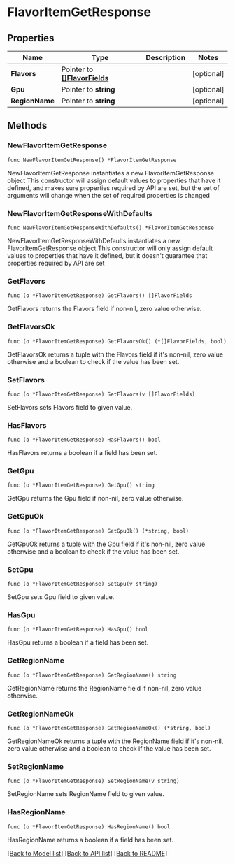 # FlavorItemGetResponse

## Properties

Name | Type | Description | Notes
------------ | ------------- | ------------- | -------------
**Flavors** | Pointer to [**[]FlavorFields**](FlavorFields.md) |  | [optional] 
**Gpu** | Pointer to **string** |  | [optional] 
**RegionName** | Pointer to **string** |  | [optional] 

## Methods

### NewFlavorItemGetResponse

`func NewFlavorItemGetResponse() *FlavorItemGetResponse`

NewFlavorItemGetResponse instantiates a new FlavorItemGetResponse object
This constructor will assign default values to properties that have it defined,
and makes sure properties required by API are set, but the set of arguments
will change when the set of required properties is changed

### NewFlavorItemGetResponseWithDefaults

`func NewFlavorItemGetResponseWithDefaults() *FlavorItemGetResponse`

NewFlavorItemGetResponseWithDefaults instantiates a new FlavorItemGetResponse object
This constructor will only assign default values to properties that have it defined,
but it doesn't guarantee that properties required by API are set

### GetFlavors

`func (o *FlavorItemGetResponse) GetFlavors() []FlavorFields`

GetFlavors returns the Flavors field if non-nil, zero value otherwise.

### GetFlavorsOk

`func (o *FlavorItemGetResponse) GetFlavorsOk() (*[]FlavorFields, bool)`

GetFlavorsOk returns a tuple with the Flavors field if it's non-nil, zero value otherwise
and a boolean to check if the value has been set.

### SetFlavors

`func (o *FlavorItemGetResponse) SetFlavors(v []FlavorFields)`

SetFlavors sets Flavors field to given value.

### HasFlavors

`func (o *FlavorItemGetResponse) HasFlavors() bool`

HasFlavors returns a boolean if a field has been set.

### GetGpu

`func (o *FlavorItemGetResponse) GetGpu() string`

GetGpu returns the Gpu field if non-nil, zero value otherwise.

### GetGpuOk

`func (o *FlavorItemGetResponse) GetGpuOk() (*string, bool)`

GetGpuOk returns a tuple with the Gpu field if it's non-nil, zero value otherwise
and a boolean to check if the value has been set.

### SetGpu

`func (o *FlavorItemGetResponse) SetGpu(v string)`

SetGpu sets Gpu field to given value.

### HasGpu

`func (o *FlavorItemGetResponse) HasGpu() bool`

HasGpu returns a boolean if a field has been set.

### GetRegionName

`func (o *FlavorItemGetResponse) GetRegionName() string`

GetRegionName returns the RegionName field if non-nil, zero value otherwise.

### GetRegionNameOk

`func (o *FlavorItemGetResponse) GetRegionNameOk() (*string, bool)`

GetRegionNameOk returns a tuple with the RegionName field if it's non-nil, zero value otherwise
and a boolean to check if the value has been set.

### SetRegionName

`func (o *FlavorItemGetResponse) SetRegionName(v string)`

SetRegionName sets RegionName field to given value.

### HasRegionName

`func (o *FlavorItemGetResponse) HasRegionName() bool`

HasRegionName returns a boolean if a field has been set.


[[Back to Model list]](../README.md#documentation-for-models) [[Back to API list]](../README.md#documentation-for-api-endpoints) [[Back to README]](../README.md)


